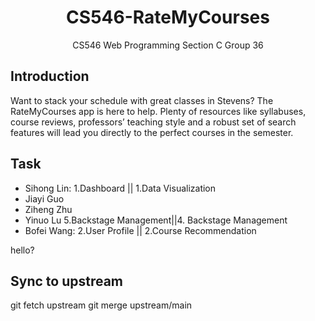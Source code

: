 # <center>CS546-RateMyCourses</center>
<center>CS546 Web Programming Section C Group 36</center>


## **Introduction**
Want to stack your schedule with great classes in Stevens? The RateMyCourses app is here to help. Plenty of resources like syllabuses, course reviews, professors’ teaching style and a robust set of search features will lead you directly to the perfect courses in the semester.


## **Task**
- Sihong Lin: 1.Dashboard || 1.Data Visualization
- Jiayi Guo
- Ziheng Zhu
- Yinuo Lu    5.Backstage Management||4. Backstage Management
- Bofei Wang: 2.User Profile || 2.Course Recommendation

hello?
## Sync to upstream
git fetch upstream
git merge upstream/main